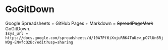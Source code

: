 # GoGitDown
Google Spreadsheets + GitHub Pages + Markdown = ~~SpreadPageMark~~ GoGitDown.  
`$sys_url = https://docs.google.com/spreadsheets/d/10A7Pf6iXnjuRRK4TuUzw_pO7lUn6RjWDg-ENvfcQ2Bc/edit?usp=sharing`
